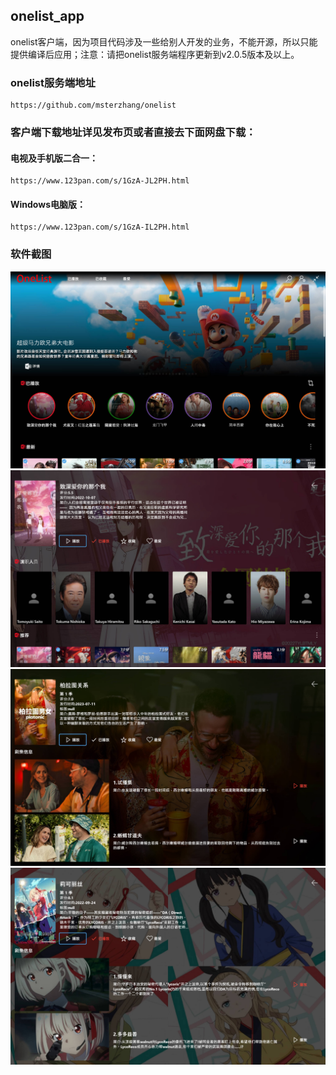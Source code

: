 ## onelist_app
onelist客户端，因为项目代码涉及一些给别人开发的业务，不能开源，所以只能提供编译后应用；注意：请把onelist服务端程序更新到v2.0.5版本及以上。

### onelist服务端地址
```
https://github.com/msterzhang/onelist
```
### 客户端下载地址详见发布页或者直接去下面网盘下载：

#### 电视及手机版二合一：
```
https://www.123pan.com/s/1GzA-JL2PH.html
```

#### Windows电脑版：
```
https://www.123pan.com/s/1GzA-IL2PH.html
```

### 软件截图

![](./images/01.jpg)
![](./images/02.jpg)
![](./images/03.jpg)
![](./images/04.jpg)